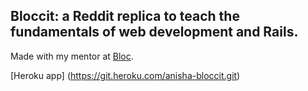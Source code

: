 ## Bloccit: a Reddit replica to teach the fundamentals of web development and Rails.

Made with my mentor at [Bloc](http://bloc.io).

[Heroku app] (https://git.heroku.com/anisha-bloccit.git)